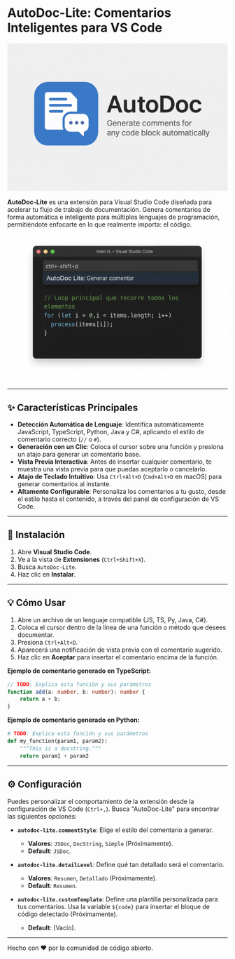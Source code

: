 # AutoDoc-Lite: Comentarios Inteligentes para VS Code

![Icono de la extensión](images/icon.png)

**AutoDoc-Lite** es una extensión para Visual Studio Code diseñada para acelerar tu flujo de trabajo de documentación. Genera comentarios de forma automática e inteligente para múltiples lenguajes de programación, permitiéndote enfocarte en lo que realmente importa: el código.

![Demostración de AutoDoc-Lite](images/demo.gif)

---

## ✨ Características Principales

- **Detección Automática de Lenguaje**: Identifica automáticamente JavaScript, TypeScript, Python, Java y C#, aplicando el estilo de comentario correcto (`//` o `#`).
- **Generación con un Clic**: Coloca el cursor sobre una función y presiona un atajo para generar un comentario base.
- **Vista Previa Interactiva**: Antes de insertar cualquier comentario, te muestra una vista previa para que puedas aceptarlo o cancelarlo.
- **Atajo de Teclado Intuitivo**: Usa `Ctrl+Alt+D` (`Cmd+Alt+D` en macOS) para generar comentarios al instante.
- **Altamente Configurable**: Personaliza los comentarios a tu gusto, desde el estilo hasta el contenido, a través del panel de configuración de VS Code.

---

## 🚀 Instalación

1. Abre **Visual Studio Code**.
2. Ve a la vista de **Extensiones** (`Ctrl+Shift+X`).
3. Busca `AutoDoc-Lite`.
4. Haz clic en **Instalar**.

---

## 💡 Cómo Usar

1. Abre un archivo de un lenguaje compatible (JS, TS, Py, Java, C#).
2. Coloca el cursor dentro de la línea de una función o método que desees documentar.
3. Presiona `Ctrl+Alt+D`.
4. Aparecerá una notificación de vista previa con el comentario sugerido.
5. Haz clic en **Aceptar** para insertar el comentario encima de la función.

**Ejemplo de comentario generado en TypeScript:**
```typescript
// TODO: Explica esta función y sus parámetros
function add(a: number, b: number): number {
    return a + b;
}
```

**Ejemplo de comentario generado en Python:**
```python
# TODO: Explica esta función y sus parámetros
def my_function(param1, param2):
    """This is a docstring."""
    return param1 + param2
```

---

## ⚙️ Configuración

Puedes personalizar el comportamiento de la extensión desde la configuración de VS Code (`Ctrl+,`). Busca "AutoDoc-Lite" para encontrar las siguientes opciones:

- **`autodoc-lite.commentStyle`**: Elige el estilo del comentario a generar.
  - **Valores**: `JSDoc`, `DocString`, `Simple` (Próximamente).
  - **Default**: `JSDoc`.

- **`autodoc-lite.detailLevel`**: Define qué tan detallado será el comentario.
  - **Valores**: `Resumen`, `Detallado` (Próximamente).
  - **Default**: `Resumen`.

- **`autodoc-lite.customTemplate`**: Define una plantilla personalizada para tus comentarios. Usa la variable `${code}` para insertar el bloque de código detectado (Próximamente).
  - **Default**: (Vacío).

---

Hecho con ❤️ por la comunidad de código abierto.